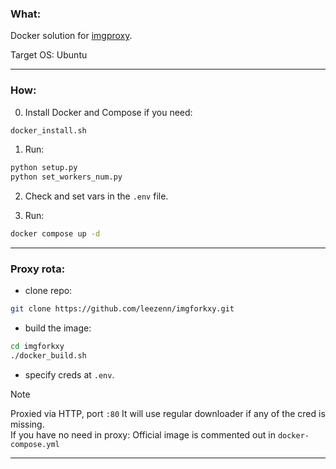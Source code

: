 ### What:
Docker solution for [imgproxy](https://github.com/imgproxy/imgproxy).

Target OS: Ubuntu

---
### How:
0. Install Docker and Compose if you need:
```sh
docker_install.sh
```

1. Run:
```sh
python setup.py
python set_workers_num.py
```
2. Check and set vars in the `.env` file.

3. Run:
```sh
docker compose up -d
```

---
### Proxy rota:
- clone repo:
```sh
git clone https://github.com/leezenn/imgforkxy.git
```

- build the image:
```sh
cd imgforkxy
./docker_build.sh
```

- specify creds at `.env`.
>[!NOTE]
>Proxied via HTTP, port `:80`
>It will use regular downloader if any of the cred is missing.  
> If you have no need in proxy: Official image is commented out in `docker-compose.yml`

---